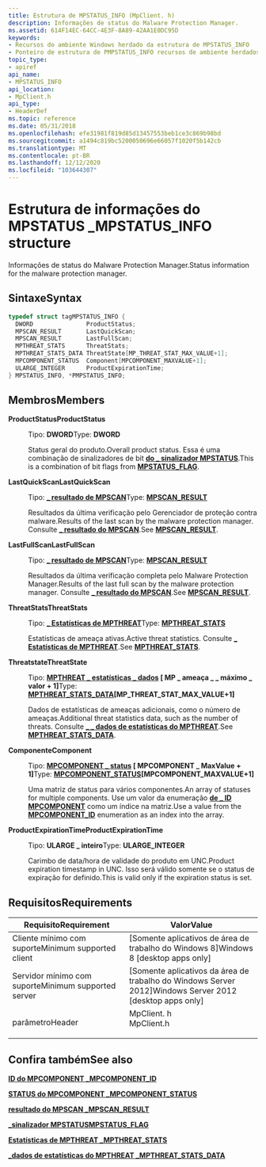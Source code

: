 ```yaml
---
title: Estrutura de MPSTATUS_INFO (MpClient. h)
description: Informações de status do Malware Protection Manager.
ms.assetid: 614F14EC-64CC-4E3F-8A89-42AA1E0DC95D
keywords:
- Recursos do ambiente Windows herdado da estrutura de MPSTATUS_INFO
- Ponteiro de estrutura de PMPSTATUS_INFO recursos de ambiente herdados do Windows
topic_type:
- apiref
api_name:
- MPSTATUS_INFO
api_location:
- MpClient.h
api_type:
- HeaderDef
ms.topic: reference
ms.date: 05/31/2018
ms.openlocfilehash: efe31981f819d85d13457553beb1ce3c869b98bd
ms.sourcegitcommit: a1494c819bc5200050696e66057f1020f5b142cb
ms.translationtype: MT
ms.contentlocale: pt-BR
ms.lasthandoff: 12/12/2020
ms.locfileid: "103644307"
---
```

# <a name="mpstatus_info-structure"></a><span data-ttu-id="057ab-105">Estrutura de informações do MPSTATUS \_</span><span class="sxs-lookup"><span data-stu-id="057ab-105">MPSTATUS\_INFO structure</span></span>

<span data-ttu-id="057ab-106">Informações de status do Malware Protection Manager.</span><span class="sxs-lookup"><span data-stu-id="057ab-106">Status information for the malware protection manager.</span></span>

## <a name="syntax"></a><span data-ttu-id="057ab-107">Sintaxe</span><span class="sxs-lookup"><span data-stu-id="057ab-107">Syntax</span></span>


```C++
typedef struct tagMPSTATUS_INFO {
  DWORD               ProductStatus;
  MPSCAN_RESULT       LastQuickScan;
  MPSCAN_RESULT       LastFullScan;
  MPTHREAT_STATS      ThreatStats;
  MPTHREAT_STATS_DATA ThreatState[MP_THREAT_STAT_MAX_VALUE+1];
  MPCOMPONENT_STATUS  Component[MPCOMPONENT_MAXVALUE+1];
  ULARGE_INTEGER      ProductExpirationTime;
} MPSTATUS_INFO, *PMPSTATUS_INFO;
```



## <a name="members"></a><span data-ttu-id="057ab-108">Membros</span><span class="sxs-lookup"><span data-stu-id="057ab-108">Members</span></span>

<dl> <dt>

<span data-ttu-id="057ab-109">**ProductStatus**</span><span class="sxs-lookup"><span data-stu-id="057ab-109">**ProductStatus**</span></span>
</dt> <dd>

<span data-ttu-id="057ab-110">Tipo: **DWORD**</span><span class="sxs-lookup"><span data-stu-id="057ab-110">Type: **DWORD**</span></span>

</dd> <dd>

<span data-ttu-id="057ab-111">Status geral do produto.</span><span class="sxs-lookup"><span data-stu-id="057ab-111">Overall product status.</span></span> <span data-ttu-id="057ab-112">Essa é uma combinação de sinalizadores de bit [**do \_ sinalizador MPSTATUS**](mpstatus-flag.md).</span><span class="sxs-lookup"><span data-stu-id="057ab-112">This is a combination of bit flags from [**MPSTATUS\_FLAG**](mpstatus-flag.md).</span></span>

</dd> <dt>

<span data-ttu-id="057ab-113">**LastQuickScan**</span><span class="sxs-lookup"><span data-stu-id="057ab-113">**LastQuickScan**</span></span>
</dt> <dd>

<span data-ttu-id="057ab-114">Tipo: **[ **\_ resultado de MPSCAN**](mpscan-result.md)**</span><span class="sxs-lookup"><span data-stu-id="057ab-114">Type: **[**MPSCAN\_RESULT**](mpscan-result.md)**</span></span>

</dd> <dd>

<span data-ttu-id="057ab-115">Resultados da última verificação pelo Gerenciador de proteção contra malware.</span><span class="sxs-lookup"><span data-stu-id="057ab-115">Results of the last scan by the malware protection manager.</span></span> <span data-ttu-id="057ab-116">Consulte [**\_ resultado do MPSCAN**](mpscan-result.md).</span><span class="sxs-lookup"><span data-stu-id="057ab-116">See [**MPSCAN\_RESULT**](mpscan-result.md).</span></span>

</dd> <dt>

<span data-ttu-id="057ab-117">**LastFullScan**</span><span class="sxs-lookup"><span data-stu-id="057ab-117">**LastFullScan**</span></span>
</dt> <dd>

<span data-ttu-id="057ab-118">Tipo: **[ **\_ resultado de MPSCAN**](mpscan-result.md)**</span><span class="sxs-lookup"><span data-stu-id="057ab-118">Type: **[**MPSCAN\_RESULT**](mpscan-result.md)**</span></span>

</dd> <dd>

<span data-ttu-id="057ab-119">Resultados da última verificação completa pelo Malware Protection Manager.</span><span class="sxs-lookup"><span data-stu-id="057ab-119">Results of the last full scan by the malware protection manager.</span></span> <span data-ttu-id="057ab-120">Consulte [**\_ resultado do MPSCAN**](mpscan-result.md).</span><span class="sxs-lookup"><span data-stu-id="057ab-120">See [**MPSCAN\_RESULT**](mpscan-result.md).</span></span>

</dd> <dt>

<span data-ttu-id="057ab-121">**ThreatStats**</span><span class="sxs-lookup"><span data-stu-id="057ab-121">**ThreatStats**</span></span>
</dt> <dd>

<span data-ttu-id="057ab-122">Tipo: **[ **\_ Estatísticas de MPTHREAT**](mpthreat-stats.md)**</span><span class="sxs-lookup"><span data-stu-id="057ab-122">Type: **[**MPTHREAT\_STATS**](mpthreat-stats.md)**</span></span>

</dd> <dd>

<span data-ttu-id="057ab-123">Estatísticas de ameaça ativas.</span><span class="sxs-lookup"><span data-stu-id="057ab-123">Active threat statistics.</span></span> <span data-ttu-id="057ab-124">Consulte [**\_ Estatísticas de MPTHREAT**](mpthreat-stats.md).</span><span class="sxs-lookup"><span data-stu-id="057ab-124">See [**MPTHREAT\_STATS**](mpthreat-stats.md).</span></span>

</dd> <dt>

<span data-ttu-id="057ab-125">**Threatstate**</span><span class="sxs-lookup"><span data-stu-id="057ab-125">**ThreatState**</span></span>
</dt> <dd>

<span data-ttu-id="057ab-126">Tipo: **[**MPTHREAT \_ estatísticas \_ dados**](mpthreat-stats-data.md) \[ MP \_ ameaça \_ \_ máximo \_ valor + 1\]**</span><span class="sxs-lookup"><span data-stu-id="057ab-126">Type: **[**MPTHREAT\_STATS\_DATA**](mpthreat-stats-data.md)\[MP\_THREAT\_STAT\_MAX\_VALUE+1\]**</span></span>

</dd> <dd>

<span data-ttu-id="057ab-127">Dados de estatísticas de ameaças adicionais, como o número de ameaças.</span><span class="sxs-lookup"><span data-stu-id="057ab-127">Additional threat statistics data, such as the number of threats.</span></span> <span data-ttu-id="057ab-128">Consulte [**\_ \_ dados de estatísticas do MPTHREAT**](mpthreat-stats-data.md).</span><span class="sxs-lookup"><span data-stu-id="057ab-128">See [**MPTHREAT\_STATS\_DATA**](mpthreat-stats-data.md).</span></span>

</dd> <dt>

<span data-ttu-id="057ab-129">**Componente**</span><span class="sxs-lookup"><span data-stu-id="057ab-129">**Component**</span></span>
</dt> <dd>

<span data-ttu-id="057ab-130">Tipo: **[**MPCOMPONENT \_ status**](mpcomponent-status.md) \[ MPCOMPONENT \_ MaxValue + 1\]**</span><span class="sxs-lookup"><span data-stu-id="057ab-130">Type: **[**MPCOMPONENT\_STATUS**](mpcomponent-status.md)\[MPCOMPONENT\_MAXVALUE+1\]**</span></span>

</dd> <dd>

<span data-ttu-id="057ab-131">Uma matriz de status para vários componentes.</span><span class="sxs-lookup"><span data-stu-id="057ab-131">An array of statuses for multiple components.</span></span> <span data-ttu-id="057ab-132">Use um valor da enumeração [**de \_ ID MPCOMPONENT**](mpcomponent-id.md) como um índice na matriz.</span><span class="sxs-lookup"><span data-stu-id="057ab-132">Use a value from the [**MPCOMPONENT\_ID**](mpcomponent-id.md) enumeration as an index into the array.</span></span>

</dd> <dt>

<span data-ttu-id="057ab-133">**ProductExpirationTime**</span><span class="sxs-lookup"><span data-stu-id="057ab-133">**ProductExpirationTime**</span></span>
</dt> <dd>

<span data-ttu-id="057ab-134">Tipo: **ULARGE \_ inteiro**</span><span class="sxs-lookup"><span data-stu-id="057ab-134">Type: **ULARGE\_INTEGER**</span></span>

</dd> <dd>

<span data-ttu-id="057ab-135">Carimbo de data/hora de validade do produto em UNC.</span><span class="sxs-lookup"><span data-stu-id="057ab-135">Product expiration timestamp in UNC.</span></span> <span data-ttu-id="057ab-136">Isso será válido somente se o status de expiração for definido.</span><span class="sxs-lookup"><span data-stu-id="057ab-136">This is valid only if the expiration status is set.</span></span>

</dd> </dl>

## <a name="requirements"></a><span data-ttu-id="057ab-137">Requisitos</span><span class="sxs-lookup"><span data-stu-id="057ab-137">Requirements</span></span>



| <span data-ttu-id="057ab-138">Requisito</span><span class="sxs-lookup"><span data-stu-id="057ab-138">Requirement</span></span> | <span data-ttu-id="057ab-139">Valor</span><span class="sxs-lookup"><span data-stu-id="057ab-139">Value</span></span> |
|-------------------------------------|---------------------------------------------------------------------------------------|
| <span data-ttu-id="057ab-140">Cliente mínimo com suporte</span><span class="sxs-lookup"><span data-stu-id="057ab-140">Minimum supported client</span></span><br/> | <span data-ttu-id="057ab-141">\[Somente aplicativos de área de trabalho do Windows 8\]</span><span class="sxs-lookup"><span data-stu-id="057ab-141">Windows 8 \[desktop apps only\]</span></span><br/>                                            |
| <span data-ttu-id="057ab-142">Servidor mínimo com suporte</span><span class="sxs-lookup"><span data-stu-id="057ab-142">Minimum supported server</span></span><br/> | <span data-ttu-id="057ab-143">\[Somente aplicativos da área de trabalho do Windows Server 2012\]</span><span class="sxs-lookup"><span data-stu-id="057ab-143">Windows Server 2012 \[desktop apps only\]</span></span><br/>                                  |
| <span data-ttu-id="057ab-144">parâmetro</span><span class="sxs-lookup"><span data-stu-id="057ab-144">Header</span></span><br/>                   | <dl> <span data-ttu-id="057ab-145"><dt>MpClient. h</dt></span><span class="sxs-lookup"><span data-stu-id="057ab-145"><dt>MpClient.h</dt></span></span> </dl> |



## <a name="see-also"></a><span data-ttu-id="057ab-146">Confira também</span><span class="sxs-lookup"><span data-stu-id="057ab-146">See also</span></span>

<dl> <dt>

[<span data-ttu-id="057ab-147">**ID do MPCOMPONENT \_**</span><span class="sxs-lookup"><span data-stu-id="057ab-147">**MPCOMPONENT\_ID**</span></span>](mpcomponent-id.md)
</dt> <dt>

[<span data-ttu-id="057ab-148">**STATUS do MPCOMPONENT \_**</span><span class="sxs-lookup"><span data-stu-id="057ab-148">**MPCOMPONENT\_STATUS**</span></span>](mpcomponent-status.md)
</dt> <dt>

[<span data-ttu-id="057ab-149">**resultado do MPSCAN \_**</span><span class="sxs-lookup"><span data-stu-id="057ab-149">**MPSCAN\_RESULT**</span></span>](mpscan-result.md)
</dt> <dt>

[<span data-ttu-id="057ab-150">**\_sinalizador MPSTATUS**</span><span class="sxs-lookup"><span data-stu-id="057ab-150">**MPSTATUS\_FLAG**</span></span>](mpstatus-flag.md)
</dt> <dt>

[<span data-ttu-id="057ab-151">**Estatísticas de MPTHREAT \_**</span><span class="sxs-lookup"><span data-stu-id="057ab-151">**MPTHREAT\_STATS**</span></span>](mpthreat-stats.md)
</dt> <dt>

[<span data-ttu-id="057ab-152">**\_dados de estatísticas do MPTHREAT \_**</span><span class="sxs-lookup"><span data-stu-id="057ab-152">**MPTHREAT\_STATS\_DATA**</span></span>](mpthreat-stats-data.md)
</dt> </dl>

 

 






